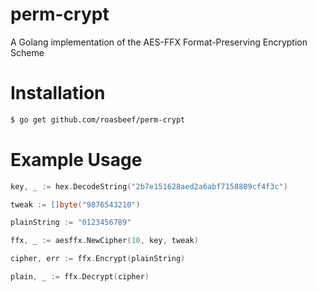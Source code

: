 # perm-crypt
A Golang implementation of the AES-FFX Format-Preserving Encryption Scheme 

# Installation 
```bash
$ go get github.com/roasbeef/perm-crypt
```

# Example Usage
```go
key, _ := hex.DecodeString("2b7e151628aed2a6abf7158809cf4f3c")

tweak := []byte("9876543210")

plainString := "0123456789"

ffx, _ := aesffx.NewCipher(10, key, tweak)

cipher, err := ffx.Encrypt(plainString)

plain, _ := ffx.Decrypt(cipher)
	
```
